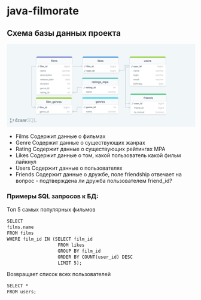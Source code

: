 # java-filmorate
## Схема базы данных проекта
![](src/main/resources/schema.png)
- Films
Содержит данные о фильмах
- Genre
Содержит данные о существующих жанрах
- Rating
Содержит данные о существующих рейтингах МРА
- Likes
Содержит данные о том, какой пользователь какой фильм лайкнул
- Users
Содержит данные о пользователях
- Friends
Содержит данные о дружбе, поле friendship отвечает на вопрос - подтверждена ли дружба пользователем friend_id?

### Примеры SQL запросов к БД:
Топ 5 самых популярных фильмов
```
SELECT
films.name
FROM films
WHERE film_id IN (SELECT film_id
                   FROM likes
                   GROUP BY film_id
                   ORDER BY COUNT(user_id) DESC
                   LIMIT 5);
```
Возвращает список всех пользователей 
```
SELECT *
FROM users;
```
